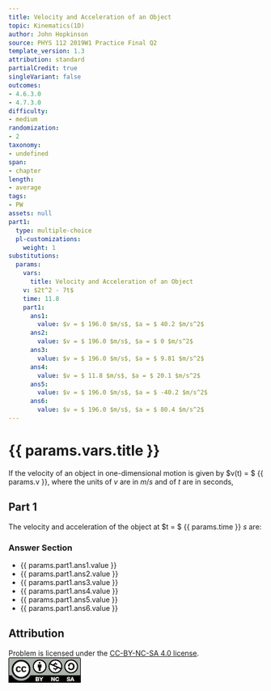 ```yaml
---
title: Velocity and Acceleration of an Object
topic: Kinematics(1D)
author: John Hopkinson
source: PHYS 112 2019W1 Practice Final Q2
template_version: 1.3
attribution: standard
partialCredit: true
singleVariant: false
outcomes:
- 4.6.3.0
- 4.7.3.0
difficulty:
- medium
randomization:
- 2
taxonomy:
- undefined
span:
- chapter
length:
- average
tags:
- PW
assets: null
part1:
  type: multiple-choice
  pl-customizations:
    weight: 1
substitutions:
  params:
    vars:
      title: Velocity and Acceleration of an Object
    v: $2t^2 - 7t$
    time: 11.8
    part1:
      ans1:
        value: $v = $ 196.0 $m/s$, $a = $ 40.2 $m/s^2$
      ans2:
        value: $v = $ 196.0 $m/s$, $a = $ 0 $m/s^2$
      ans3:
        value: $v = $ 196.0 $m/s$, $a = $ 9.81 $m/s^2$
      ans4:
        value: $v = $ 11.8 $m/s$, $a = $ 20.1 $m/s^2$
      ans5:
        value: $v = $ 196.0 $m/s$, $a = $ -40.2 $m/s^2$
      ans6:
        value: $v = $ 196.0 $m/s$, $a = $ 80.4 $m/s^2$
---
```

# {{ params.vars.title }}
If the velocity of an object in one-dimensional motion is given by $v(t) = $ {{ params.v }}, where the units of $v$ are in $m/s$ and of $t$ are in seconds,

## Part 1

The velocity and acceleration of the object at $t = $ {{ params.time }} $s$ are:

### Answer Section

- {{ params.part1.ans1.value }}
- {{ params.part1.ans2.value }}
- {{ params.part1.ans3.value }}
- {{ params.part1.ans4.value }}
- {{ params.part1.ans5.value }}
- {{ params.part1.ans6.value }}

## Attribution

Problem is licensed under the [CC-BY-NC-SA 4.0 license](https://creativecommons.org/licenses/by-nc-sa/4.0/).<br> ![The Creative Commons 4.0 license requiring attribution-BY, non-commercial-NC, and share-alike-SA license.](https://raw.githubusercontent.com/firasm/bits/master/by-nc-sa.png)